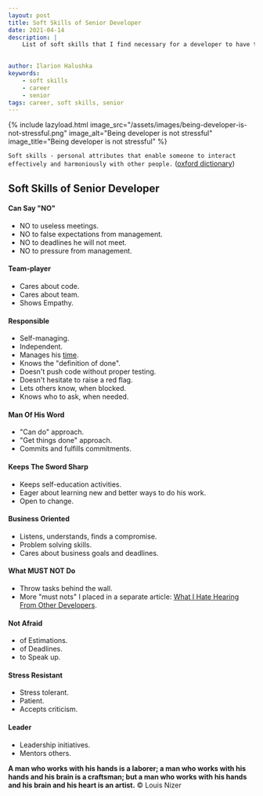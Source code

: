 ```yaml
---
layout: post
title: Soft Skills of Senior Developer
date: 2021-04-14
description: |
    List of soft skills that I find necessary for a developer to have the right to call himself a Senior.
    

author: Ilarion Halushka
keywords:
    - soft skills
    - career
    - senior
tags: career, soft skills, senior
---
```


{% include lazyload.html image_src="/assets/images/being-developer-is-not-stressful.png" image_alt="Being developer is not stressful" image_title="Being developer is not stressful" %}

`Soft skills - personal attributes that enable someone to interact effectively and harmoniously with other people.`
([oxford dictionary](http://www.oxforddictionaries.com/definition/english/soft-skills))

## Soft Skills of Senior Developer

#### Can Say "NO"
* NO to useless meetings.
* NO to false expectations from management.
* NO to deadlines he will not meet.
* NO to pressure from management.

#### Team-player
* Cares about code.
* Cares about team.
* Shows Empathy.

#### Responsible
* Self-managing.
* Independent.
* Manages his <a target="_blank" href="/Time-Management-Tips">time</a>.
* Knows the "definition of done".
* Doesn't push code without proper testing.
* Doesn't hesitate to raise a red flag.
* Lets others know, when blocked.
* Knows who to ask, when needed.

#### Man Of His Word
* "Can do" approach.
* "Get things done" approach.
* Commits and fulfills commitments.

#### Keeps The Sword Sharp
* Keeps self-education activities.
* Eager about learning new and better ways to do his work.
* Open to change.
  
#### Business Oriented
* Listens, understands, finds a compromise.
* Problem solving skills.
* Cares about business goals and deadlines.

#### What MUST NOT Do
* Throw tasks behind the wall.
* More "must nots" I placed in a separate article:
  <a target="_blank" href="/What-I-Hate-Hearing-From-Other-Developers">What I Hate Hearing From Other Developers</a>.

#### Not Afraid
* of Estimations.
* of Deadlines.
* to Speak up.

#### Stress Resistant
* Stress tolerant.
* Patient.
* Accepts criticism.

#### Leader
* Leadership initiatives.
* Mentors others.

**A man who works with his hands is a laborer; 
a man who works with his hands and his brain is a craftsman;
but a man who works with his hands and his brain and his heart is an artist.** © Louis Nizer





